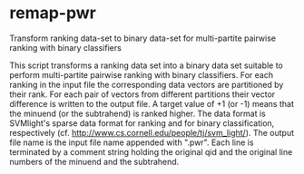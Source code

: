 # remap-pwr
Transform ranking data-set to binary data-set for multi-partite pairwise ranking with binary classifiers

This script transforms a ranking data set into a binary data set 
suitable to perform multi-partite pairwise ranking with binary
classifiers. For each ranking in the input file the corresponding
data vectors are partitioned by their rank. For each pair of vectors
from different partitions their vector difference is written to the
output file. A target value of +1 (or -1) means that the minuend
(or the subtrahend) is ranked higher. The data format is SVMlight's
sparse data format for ranking and for binary classification,
respectively (cf. http://www.cs.cornell.edu/people/tj/svm_light/).
The output file name is the input file name appended with ".pwr".
Each line is terminated by a comment string holding the original qid
and the original line numbers of the minuend and the subtrahend.

